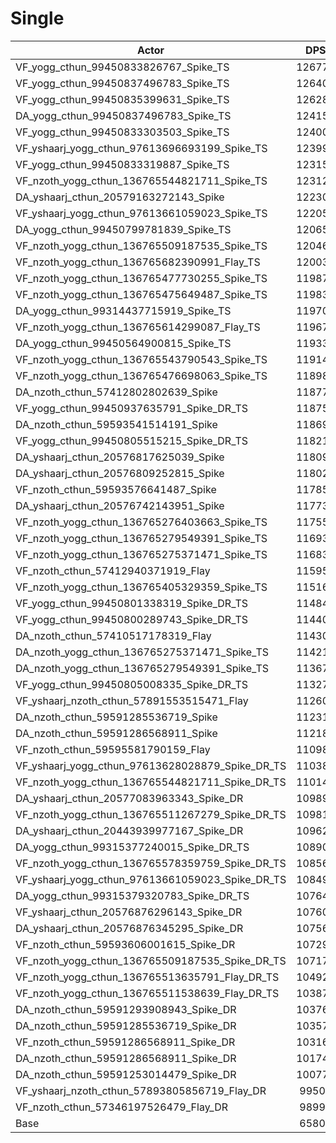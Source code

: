 # Single
| Actor | DPS | Increase |
|---|:---:|:---:|
|VF_yogg_cthun_99450833826767_Spike_TS|126776|92.65%|
|VF_yogg_cthun_99450837496783_Spike_TS|126406|92.08%|
|VF_yogg_cthun_99450835399631_Spike_TS|126288|91.90%|
|DA_yogg_cthun_99450837496783_Spike_TS|124157|88.66%|
|VF_yogg_cthun_99450833303503_Spike_TS|124005|88.43%|
|VF_yshaarj_yogg_cthun_97613696693199_Spike_TS|123997|88.42%|
|VF_yogg_cthun_99450833319887_Spike_TS|123158|87.15%|
|VF_nzoth_yogg_cthun_136765544821711_Spike_TS|123128|87.10%|
|DA_yshaarj_cthun_20579163272143_Spike|122306|85.85%|
|VF_yshaarj_yogg_cthun_97613661059023_Spike_TS|122055|85.47%|
|DA_yogg_cthun_99450799781839_Spike_TS|120652|83.34%|
|VF_nzoth_yogg_cthun_136765509187535_Spike_TS|120460|83.05%|
|VF_nzoth_yogg_cthun_136765682390991_Flay_TS|120034|82.40%|
|VF_nzoth_yogg_cthun_136765477730255_Spike_TS|119873|82.16%|
|VF_nzoth_yogg_cthun_136765475649487_Spike_TS|119836|82.10%|
|DA_yogg_cthun_99314437715919_Spike_TS|119702|81.90%|
|VF_nzoth_yogg_cthun_136765614299087_Flay_TS|119673|81.85%|
|DA_yogg_cthun_99450564900815_Spike_TS|119332|81.33%|
|VF_nzoth_yogg_cthun_136765543790543_Spike_TS|119142|81.05%|
|VF_nzoth_yogg_cthun_136765476698063_Spike_TS|118983|80.80%|
|DA_nzoth_cthun_57412802802639_Spike|118774|80.49%|
|VF_yogg_cthun_99450937635791_Spike_DR_TS|118756|80.46%|
|DA_nzoth_cthun_59593541514191_Spike|118690|80.36%|
|VF_yogg_cthun_99450805515215_Spike_DR_TS|118214|79.63%|
|DA_yshaarj_cthun_20576817625039_Spike|118091|79.45%|
|DA_yshaarj_cthun_20576809252815_Spike|118020|79.34%|
|VF_nzoth_cthun_59593576641487_Spike|117850|79.08%|
|DA_yshaarj_cthun_20576742143951_Spike|117732|78.90%|
|VF_nzoth_yogg_cthun_136765276403663_Spike_TS|117557|78.64%|
|VF_nzoth_yogg_cthun_136765279549391_Spike_TS|116938|77.70%|
|VF_nzoth_yogg_cthun_136765275371471_Spike_TS|116831|77.53%|
|VF_nzoth_cthun_57412940371919_Flay|115955|76.20%|
|VF_nzoth_yogg_cthun_136765405329359_Spike_TS|115161|75.00%|
|VF_yogg_cthun_99450801338319_Spike_DR_TS|114841|74.51%|
|VF_yogg_cthun_99450800289743_Spike_DR_TS|114401|73.84%|
|DA_nzoth_cthun_57410517178319_Flay|114300|73.69%|
|DA_nzoth_yogg_cthun_136765275371471_Spike_TS|114215|73.56%|
|DA_nzoth_yogg_cthun_136765279549391_Spike_TS|113676|72.74%|
|VF_yogg_cthun_99450805008335_Spike_DR_TS|113279|72.14%|
|VF_yshaarj_nzoth_cthun_57891553515471_Flay|112601|71.11%|
|DA_nzoth_cthun_59591285536719_Spike|112315|70.67%|
|DA_nzoth_cthun_59591286568911_Spike|112180|70.46%|
|VF_nzoth_cthun_59595581790159_Flay|110980|68.64%|
|VF_yshaarj_yogg_cthun_97613628028879_Spike_DR_TS|110382|67.73%|
|VF_nzoth_yogg_cthun_136765544821711_Spike_DR_TS|110144|67.37%|
|DA_yshaarj_cthun_20577083963343_Spike_DR|109892|66.99%|
|VF_nzoth_yogg_cthun_136765511267279_Spike_DR_TS|109817|66.87%|
|DA_yshaarj_cthun_20443939977167_Spike_DR|109624|66.58%|
|DA_yogg_cthun_99315377240015_Spike_DR_TS|108905|65.49%|
|VF_nzoth_yogg_cthun_136765578359759_Spike_DR_TS|108560|64.97%|
|VF_yshaarj_yogg_cthun_97613661059023_Spike_DR_TS|108493|64.86%|
|DA_yogg_cthun_99315379320783_Spike_DR_TS|107641|63.57%|
|VF_yshaarj_cthun_20576876296143_Spike_DR|107601|63.51%|
|DA_yshaarj_cthun_20576876345295_Spike_DR|107565|63.45%|
|VF_nzoth_cthun_59593606001615_Spike_DR|107291|63.04%|
|VF_nzoth_yogg_cthun_136765509187535_Spike_DR_TS|107179|62.87%|
|VF_nzoth_yogg_cthun_136765513635791_Flay_DR_TS|104927|59.44%|
|VF_nzoth_yogg_cthun_136765511538639_Flay_DR_TS|103878|57.85%|
|DA_nzoth_cthun_59591293908943_Spike_DR|103762|57.67%|
|DA_nzoth_cthun_59591285536719_Spike_DR|103571|57.38%|
|VF_nzoth_cthun_59591286568911_Spike_DR|103160|56.76%|
|DA_nzoth_cthun_59591286568911_Spike_DR|101743|54.61%|
|DA_nzoth_cthun_59591253014479_Spike_DR|100779|53.14%|
|VF_yshaarj_nzoth_cthun_57893805856719_Flay_DR|99503|51.20%|
|VF_nzoth_cthun_57346197526479_Flay_DR|98990|50.42%|
|Base|65808|0.00%|
